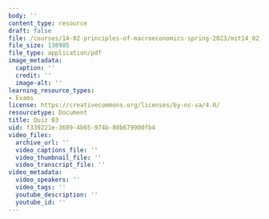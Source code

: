 ```yaml
---
body: ''
content_type: resource
draft: false
file: /courses/14-02-principles-of-macroeconomics-spring-2023/mit14_02_s23_quiz3_no_sol.pdf
file_size: 138985
file_type: application/pdf
image_metadata:
  caption: ''
  credit: ''
  image-alt: ''
learning_resource_types:
- Exams
license: https://creativecommons.org/licenses/by-nc-sa/4.0/
resourcetype: Document
title: Quiz 03
uid: f339221e-3609-4b65-974b-80b679900fb4
video_files:
  archive_url: ''
  video_captions_file: ''
  video_thumbnail_file: ''
  video_transcript_file: ''
video_metadata:
  video_speakers: ''
  video_tags: ''
  youtube_description: ''
  youtube_id: ''
---
```

